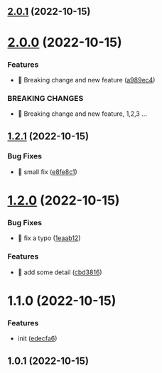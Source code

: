 

## [2.0.1](https://github.com/tuutoo/release-test/compare/2.0.0...2.0.1) (2022-10-15)

# [2.0.0](https://github.com/tuutoo/release-test/compare/1.2.1...2.0.0) (2022-10-15)


### Features

* 🎸 Breaking change and new feature ([a989ec4](https://github.com/tuutoo/release-test/commit/a989ec41497f264324f2e27759fecb34852dd93f))


### BREAKING CHANGES

* 🧨 Breaking change and new feature, 1,2,3 ...

## [1.2.1](https://github.com/tuutoo/release-test/compare/1.2.0...1.2.1) (2022-10-15)


### Bug Fixes

* 🐛 small fix ([e8fe8c1](https://github.com/tuutoo/release-test/commit/e8fe8c1f60b15e8b8ae557d9878df2231d1357b9))

# [1.2.0](https://github.com/tuutoo/release-test/compare/1.1.0...1.2.0) (2022-10-15)


### Bug Fixes

* 🐛 fix a typo ([1eaab12](https://github.com/tuutoo/release-test/commit/1eaab12b9976098b74cd1a6a1255907f21a18911))


### Features

* 🎸 add some detail ([cbd3816](https://github.com/tuutoo/release-test/commit/cbd3816e8a55429d3475f55bf951875889b59515))

# 1.1.0 (2022-10-15)


### Features

* init ([edecfa6](https://github.com/tuutoo/release-test/commit/edecfa64f13fee05d081f236289c4416f32d70c5))

## 1.0.1 (2022-10-15)